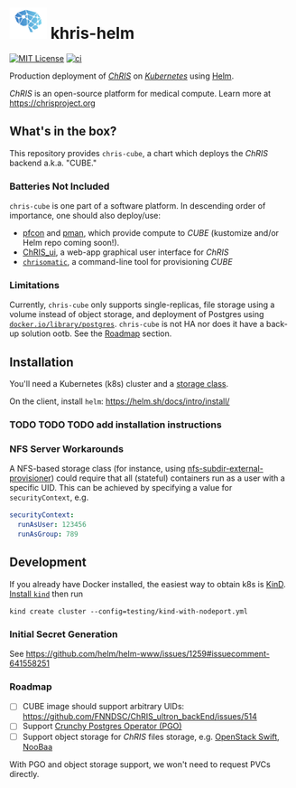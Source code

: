 # ![logo](./logo_chris.png) khris-helm

[![MIT License](https://img.shields.io/github/license/fnndsc/khris-helm)](https://github.com/FNNDSC/khris-helm/blob/main/LICENSE)
[![ci](https://github.com/FNNDSC/khris-helm/actions/workflows/ci.yml/badge.svg)](https://github.com/FNNDSC/khris-helm/actions/workflows/ci.yml)

Production deployment of [_ChRIS_](https://chrisproject.org/) on [_Kubernetes_](https://kubernetes.io/)
using [Helm](https://helm.sh/).

_ChRIS_ is an open-source platform for medical compute. Learn more at https://chrisproject.org

## What's in the box?

This repository provides `chris-cube`, a chart which deploys the _ChRIS_ backend a.k.a. "CUBE."

### Batteries Not Included

`chris-cube` is one part of a software platform. In descending order of importance, one should also deploy/use:

- [pfcon](https://github.com/FNNDSC/pfcon) and [pman](https://github.com/FNNDSC/pman), which provide compute to _CUBE_ (kustomize and/or Helm repo coming soon!).
- [ChRIS\_ui](https://github.com/FNNDSC/ChRIS_ui), a web-app graphical user interface for _ChRIS_
- [`chrisomatic`](https://github.com/FNNDSC/chrisomatic), a command-line tool for provisioning _CUBE_

### Limitations

Currently, `chris-cube` only supports single-replicas, file storage using a volume instead of object storage,
and deployment of Postgres using [`docker.io/library/postgres`](https://hub.docker.com/_/postgres). `chris-cube`
is not HA nor does it have a back-up solution ootb. See the [Roadmap](#roadmap) section.

## Installation

You'll need a Kubernetes (k8s) cluster and a [storage class](https://kubernetes.io/docs/concepts/storage/storage-classes/).

On the client, install `helm`: https://helm.sh/docs/intro/install/

### TODO TODO TODO add installation instructions

### NFS Server Workarounds

A NFS-based storage class (for instance, using [nfs-subdir-external-provisioner](https://github.com/kubernetes-sigs/nfs-subdir-external-provisioner))
could require that all (stateful) containers run as a user with a specific UID. This can be achieved by specifying a value for `securityContext`, e.g.

```yaml
securityContext:
  runAsUser: 123456
  runAsGroup: 789
```

## Development

If you already have Docker installed, the easiest way to obtain k8s is [KinD](https://kind.sigs.k8s.io/).
[Install `kind`](https://kind.sigs.k8s.io/docs/user/quick-start/) then run

```shell
kind create cluster --config=testing/kind-with-nodeport.yml
```

### Initial Secret Generation

See https://github.com/helm/helm-www/issues/1259#issuecomment-641558251

### Roadmap

- [ ] CUBE image should support arbitrary UIDs: https://github.com/FNNDSC/ChRIS_ultron_backEnd/issues/514
- [ ] Support [Crunchy Postgres Operator (PGO)](https://github.com/CrunchyData/postgres-operator/)
- [ ] Support object storage for _ChRIS_ files storage, e.g. [OpenStack Swift](https://wiki.openstack.org/wiki/Swift), [NooBaa](https://www.noobaa.io/)

With PGO and object storage support, we won't need to request PVCs directly.
